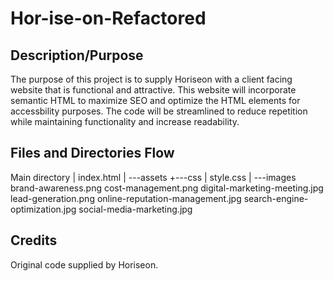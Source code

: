# Hor-ise-on-Refactored

## Description/Purpose
The purpose of this project is to supply Horiseon with a client facing website that is functional and attractive.
This website will incorporate semantic HTML to maximize SEO and optimize the HTML elements for accessbility purposes.
The code will be streamlined to reduce repetition while maintaining functionality and increase readability.

## Files and Directories Flow
Main directory
|   index.html
|
\---assets
    +---css
    |       style.css
    |
    \---images
            brand-awareness.png
            cost-management.png
            digital-marketing-meeting.jpg
            lead-generation.png
            online-reputation-management.jpg
            search-engine-optimization.jpg
            social-media-marketing.jpg

## Credits
Original code supplied by Horiseon.
